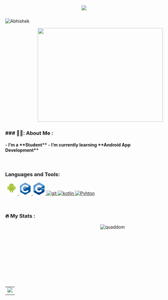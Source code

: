 <h1 align= "center">
   <img src="https://readme-typing-svg.demolab.com?font=Russo+One&weight=600&size=50&pause=1000&center=true&width=700&height=120&lines=I'm+Abhishek+">
</h1>
  
                                                                                                                                          
                                                                                                                   
                                                                                                                                          
<p align="left"> <img src="https://komarev.com/ghpvc/?username=Abhishek-Rajput-81&label=Profile%20views&color=0e75b6&style=flat" alt="Abhishek" /> </p>


<!-- <img align="center" alt="Coder GIF" height=300 width=400 src="https://thumbs.gfycat.com/EvilNextDevilfish-small.gif" /> -->

<div id="header" align="right">
  <img src="https://thumbs.gfycat.com/EvilNextDevilfish-small.gif" height = "300" width="400"/>
</div>

<h3 align="left">### 👨‍💻: About Me :</h3>

<h4 align="left">                                                                                       
-  I’m a **Student**                         
- I’m currently learning **Android App Development**
</h3>


                                                                                                                                          
<br>
<h3 align="left">Languages and Tools:</h3>
<p align="left"> <a href="https://developer.android.com" target="_blank" rel="noreferrer"> <img src="https://raw.githubusercontent.com/devicons/devicon/master/icons/android/android-original-wordmark.svg" alt="android" width="40" height="40"/> </a> <a href="https://www.cprogramming.com/" target="_blank" rel="noreferrer"> <img src="https://raw.githubusercontent.com/devicons/devicon/master/icons/c/c-original.svg" alt="c" width="40" height="40"/> </a> <a href="https://www.w3schools.com/cpp/" target="_blank" rel="noreferrer"> <img src="https://raw.githubusercontent.com/devicons/devicon/master/icons/cplusplus/cplusplus-original.svg" alt="cplusplus" width="40" height="40"/> </a> <a href="https://git-scm.com/" target="_blank" rel="noreferrer"> <img src="https://www.vectorlogo.zone/logos/git-scm/git-scm-icon.svg" alt="git" width="40" height="40"/> </a>   <a href="https://kotlinlang.org" target="_blank" rel="noreferrer"> <img src="https://www.vectorlogo.zone/logos/kotlinlang/kotlinlang-icon.svg" alt="kotlin" width="40" height="40"/> </a> 
   <a href="https://www.python.org/" target="_blank" rel="noreferrer"> <img src="https://www.vectorlogo.zone/logos/python/python-icon.svg" alt="Pyhton" width="40" height="40"/> </a> 
   
   </p>

  
</p>
<br>
 

                                                                                                                 
### :fire: My Stats :
<table cellpadding="0">
  <tr style="padding: 0">
    <!-- GitHub Stats Card -->  
    <td valign="top"><img height="200" src="https://github-readme-stats.vercel.app/api?username=Abhishek-Rajput-81&show_icons=true&theme=white#gh-dark-mode-only"/></td>
 <img align="right" width="200" height="200" src="https://user-images.githubusercontent.com/4640988/183823966-d59f0532-9746-425b-9367-d039ac24a144.gif" alt="quaddom" /> 
   
  
  </tr>
</table>
                                                                                                                                          
                                                                                                                                       
